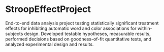 # StroopEffectProject

End-to-end data analysis project testing statistically significant treatment effects for inhibiting automatic word and color associations for within-subjects design.  Developed testable hypotheses, measurable results, performed decisions based on goodness-of-fit quantitative tests, and analyzed experimental design and results.
